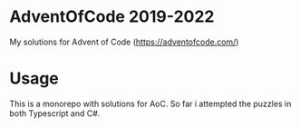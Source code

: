 # AdventOfCode 2019-2022
My solutions for Advent of Code  (https://adventofcode.com/)

# Usage
This is a monorepo with solutions for AoC. 
So far i attempted the puzzles in both Typescript and C#. 